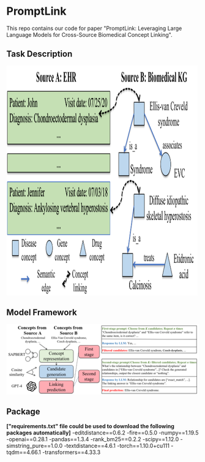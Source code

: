 # PromptLink
This repo contains our code for paper "PromptLink: Leveraging Large Language Models for Cross-Source Biomedical Concept Linking".

## Task Description
<img src="docs/figure1.png" alt="toy-example" width="500" height="600">


## Model Framework

![model-framework](docs/figure2.png)

## Package 
**["requirements.txt" file could be used to download the following packages automatically]**
-editdistance==0.6.2
-fire==0.5.0
-numpy==1.19.5
-openai==0.28.1
-pandas==1.3.4
-rank_bm25==0.2.2
-scipy==1.12.0
-simstring_pure==1.0.0
-textdistance==4.6.1
-torch==1.10.0+cu111
-tqdm==4.66.1
-transformers==4.33.3

